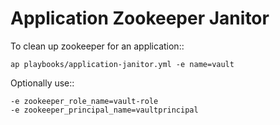 # Application Zookeeper Janitor

To clean up zookeeper for an application::

    ap playbooks/application-janitor.yml -e name=vault 


Optionally use::

    -e zookeeper_role_name=vault-role
    -e zookeeper_principal_name=vaultprincipal
